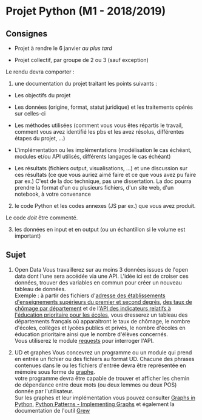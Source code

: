 # Projet Python (M1 - 2018/2019)

## Consignes

* Projet à rendre le 6 janvier *au plus tard*

* Projet collectif, par groupe de 2 ou 3 (sauf exception)


Le rendu devra comporter :

  1. une documentation du projet traitant les points suivants :

   * Les objectifs du projet

   * Les données (origine, format, statut juridique) et les traitements opérés sur celles-ci

   * Les méthodes utilisées (comment vous vous êtes répartis le travail, comment vous avez identifié les pbs et les avez résolus, différentes étapes du projet, ...)

   * L'implémentation ou les implémentations (modélisation le cas échéant, modules et/ou API utilisés, différents langages le cas échéant)

   * Les résultats (fichiers output, visualisations, ...) et une discussion sur ces résultats (ce que vous auriez aimé faire et ce que vous avez pu faire par ex.)
   C'est de la doc technique, pas une dissertation. La doc pourra prendre la format d'un ou plusieurs fichiers, d'un site web, d'un notebook, à votre convenance

  2. le code Python et les codes annexes (JS par ex.) que vous avez produit.

Le code *doit* être commenté.

  3. les données en input et en output (ou un échantillon si le volume est important)

## Sujet

  1. Open Data
  Vous travaillerez sur au moins 3 données issues de l'open data dont l'une sera accédée via une API. L'idée ici est de croiser ces données, trouver des variables en commun pour créer un nouveau tableau de données.  
  Exemple : à partir des fichiers d'[adresse des établissements d'enseignements supérieurs du premier et second degrés](https://www.data.gouv.fr/fr/datasets/adresse-et-geolocalisation-des-etablissements-denseignement-du-premier-et-second-degres-1/), [des taux de chômage par département](https://www.insee.fr/fr/statistiques/2012804#tableau-TCRD_025_tab1_departements) et de l'[API des indicateurs relatifs  à l'éducation prioritaire pour les écoles](https://data.education.gouv.fr/explore/dataset/fr-en-ecoles-ep/api/), vous dresserez un tableau des départements français où apparaitront le taux de chômage, le nombre d'écoles, collèges et lycées publics et privés, le nombre d'écoles en éducation prioritaire ainsi que le nombre d'élèves concernés.  
  Vous utiliserez le module [requests](http://docs.python-requests.org/en/master/) pour interroger l'API.

  2. UD et graphes
  Vous concevrez un programme ou un module qui prend en entrée un fichier ou des fichiers au format UD. Chacune des phrases contenues dans le ou les fichiers d'entrée devra être représentée en mémoire sous forme de [graphe](https://fr.wikipedia.org/wiki/Graphe_(type_abstrait)).  
  votre programme devra être capable de trouver et afficher les chemin de dépendance entre deux mots (ou deux lemmes ou deux POS) donnée par l'utilisateur.  
  Sur les graphes et leur implémentation vous pouvez consulter [Graphs in Python](https://www.python-course.eu/graphs_python.php), [Python Patterns - Implementing Graphs](https://www.python.org/doc/essays/graphs/) et également la documentation de l'outil [Grew](http://grew.fr)

